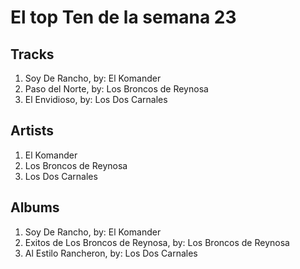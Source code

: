# El top Ten de la semana 23

## Tracks
1. Soy De Rancho, by: El Komander
1. Paso del Norte, by: Los Broncos de Reynosa
1. El Envidioso, by: Los Dos Carnales

## Artists
1. El Komander
1. Los Broncos de Reynosa
1. Los Dos Carnales

## Albums
1. Soy De Rancho, by: El Komander
1. Exitos de Los Broncos de Reynosa, by: Los Broncos de Reynosa
1. Al Estilo Rancheron, by: Los Dos Carnales
